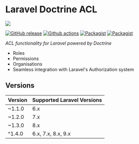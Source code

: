 # Laravel Doctrine ACL

<img src="https://cloud.githubusercontent.com/assets/7728097/12727113/9e4fbc48-c91b-11e5-9987-e263eee9db12.jpg"/>

[![GitHub release](https://img.shields.io/github/release/laravel-doctrine/acl.svg?style=flat-square)](https://packagist.org/packages/laravel-doctrine/acl)
[![Github actions](https://github.com/laravel-doctrine/acl/workflows/CI/badge.svg?branch=1.x)](https://github.com/laravel-doctrine/acl/actions?query=workflow%3ACI+branch%3A1.x)
[![Packagist](https://img.shields.io/packagist/dm/laravel-doctrine/acl.svg?style=flat-square)](https://packagist.org/packages/laravel-doctrine/acl)
[![Packagist](https://img.shields.io/packagist/dt/laravel-doctrine/acl.svg?style=flat-square)](https://packagist.org/packages/laravel-doctrine/acl)

*ACL functionality for Laravel powered by Doctrine*

* Roles
* Permissions
* Organisations
* Seamless integration with Laravel's Authorization system

## Versions

Version | Supported Laravel Versions
:---------|:----------
~1.1.0 | 6.x
~1.2.0 | 7.x
~1.3.0 | 8.x
^1.4.0 | 6.x, 7.x, 8.x, 9.x
